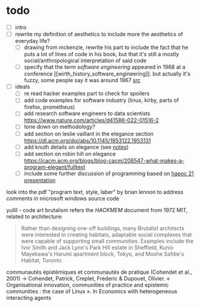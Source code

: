 # todo

- [ ] intro
- [ ] rewrite my definition of aesthetics to include more the aesthetics of everyday life?
  - [ ] drawing from mckenzie, rewrite his part to include the fact that he puts a lot of lines of code in his book, but that it's still a mostly social/anthropological interpretation of said code
  - [ ] specify that the term _software engineering_ appeared in 1968 at a conference [[wirth_history_software_engineering]]. but actually it's fuzzy, some people say it was around 1967 [src](https://www.princeton.edu/~hos/mike/articles/hcht.pdf)
- [ ] ideals
  - [ ] re read hacker examples part to check for spoilers
  - [ ] add code examples for software industry (linux, kirby, parts of firefox, prometheus)
  - [ ] add research software engineers to data scientists https://www.nature.com/articles/d41586-022-01516-2
  - [ ] tone down on methodology?
  - [ ] add section on leslie vaillant in the elegance section https://dl.acm.org/doi/abs/10.1145/1953122.1953131
  - [ ] add knuth details on elegance (see [notes](../readings/notes/fuller_software_elegance.md))
  - [ ] add section on robin hill on elegance https://cacm.acm.org/blogs/blog-cacm/208547-what-makes-a-program-elegant/fulltext
  - [ ] include some further discussion of programming based on [hapoc 21 presentation](https://hapoc2021.sciencesconf.org/data/pages/_Toscano_Intentionalities_of_code_presentation.pdf)

look into the pdf "program text, style, laber" by brian lennon to address comments in microsoft windows source code

yullil - code art brutalism refers the _HACKMEM_ document from 1972 MIT, related to architecture: 

> Rather than designing one-off buildings, many Brutalist architects were interested in creating habitats, adaptable social complexes that were capable of supporting small communities. Examples include the Ivor Smith and Jack Lynn's Park Hill estate in Sheffield, Kunio Mayekawa's Harumi apartment block, Tokyo, and Moshe Safdie's Habitat, Toronto.

communautés épistémiques et communautés de pratique (Cohendet et al., 2001) -> Cohendet, Patrick, Creplet, Frederic & Dupouet, Olivier. « Organisational innovation, communities of practice and epistemic communities : the case of Linux ». In Economics with heterogeneous interacting agents